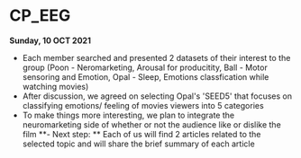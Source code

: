 # CP_EEG

**Sunday, 10 OCT 2021**
- Each member searched and presented 2 datasets of their interest to the group
(Poon - Neromarketing, Arousal for producitity, Ball - Motor sensoring and Emotion, Opal - Sleep, Emotions classfication while watching movies)
- After discussion, we agreed on selecting Opal's 'SEED5' that focuses on classifying emotions/ feeling of movies viewers into 5 categories
- To make things more interesting, we plan to integrate the neuromarketing side of whether or not the audience like or dislike the film
**- Next step: ** Each of us will find 2 articles related to the selected topic and will share the brief summary of each article


